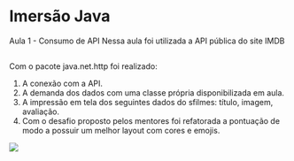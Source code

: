 <h1>Imersão Java</h1>

Aula 1 - Consumo de API
Nessa aula foi utilizada a API pública do site IMDB
##
Com o pacote java.net.http foi realizado:
<ol>
<li>A conexão com a API.</li>
<li>A demanda dos dados com uma classe própria disponibilizada em aula.</li>
<li>A impressão em tela dos seguintes dados do sfilmes: título, imagem, avaliação.</li>
<li>Com o desafio proposto pelos mentores foi refatorada a pontuação de modo a possuir um melhor layout com cores e emojis.</li>
</ol>


<div>
<img src="https://user-images.githubusercontent.com/106753195/228088988-58e67d6c-6d79-4333-ab60-4d7c99a12075.jpg">
</div>

